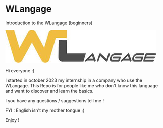# WLangage
Introduction to the WLangage (beginners)


<img src="IconeWLangage.jpg" alt="Getting started" />


Hi everyone :)

I started in october 2023 my internship in a company who use the WLangage. This Repo is for people like me who don't know this language and want to discover and learn the basics.

I you have any questions / suggestions tell me !

FYI : English isn't my mother tongue ;)

Enjoy !
